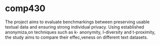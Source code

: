 # comp430

The project aims to evaluate benchmarkings between preserving usable textual data and ensuring strong individual privacy. Using established anonymiza,on techniques such as k- anonymity, l-diversity and t-proximity, the study aims to compare their effec,veness on different text datasets.
